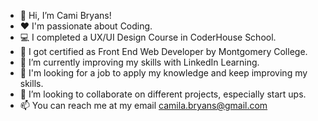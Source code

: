 - 👋 Hi, I’m Cami Bryans!
- ❤️ I'm passionate about Coding.
- 💻 I completed a UX/UI Design Course in CoderHouse School.
- 📖 I got certified as Front End Web Developer by Montgomery College.
- 🌱 I’m currently improving my skills with LinkedIn Learning.
- 💼 I'm looking for a job to apply my knowledge and keep improving my skills.
- 💞️ I’m looking to collaborate on different projects, especially start ups.
- 📫 You can reach me at my email camila.bryans@gmail.com

<!---
camibryans/camibryans is a ✨ special ✨ repository because its `README.md` (this file) appears on your GitHub profile.
You can click the Preview link to take a look at your changes.
--->
